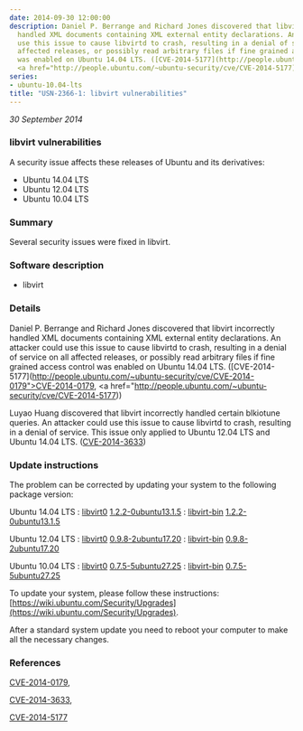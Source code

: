 ```yaml
---
date: 2014-09-30 12:00:00
description: Daniel P. Berrange and Richard Jones discovered that libvirt incorrectly
  handled XML documents containing XML external entity declarations. An attacker could
  use this issue to cause libvirtd to crash, resulting in a denial of service on all
  affected releases, or possibly read arbitrary files if fine grained access control
  was enabled on Ubuntu 14.04 LTS. ([CVE-2014-5177](http://people.ubuntu.com/~ubuntu-security/cve/CVE-2014-0179">CVE-2014-0179</a>,
  <a href="http://people.ubuntu.com/~ubuntu-security/cve/CVE-2014-5177))
series:
- ubuntu-10.04-lts
title: "USN-2366-1: libvirt vulnerabilities"
---
```


*30 September 2014*

### libvirt vulnerabilities

A security issue affects these releases of Ubuntu and its derivatives:

* Ubuntu 14.04 LTS
* Ubuntu 12.04 LTS
* Ubuntu 10.04 LTS

### Summary

Several security issues were fixed in libvirt. 

### Software description

* libvirt 

### Details

Daniel P. Berrange and Richard Jones discovered that libvirt incorrectly handled XML documents containing XML external entity declarations. An attacker could use this issue to cause libvirtd to crash, resulting in a denial of service on all affected releases, or possibly read arbitrary files if fine grained access control was enabled on Ubuntu 14.04 LTS. ([CVE-2014-5177](http://people.ubuntu.com/~ubuntu-security/cve/CVE-2014-0179">CVE-2014-0179</a>, <a href="http://people.ubuntu.com/~ubuntu-security/cve/CVE-2014-5177))

Luyao Huang discovered that libvirt incorrectly handled certain blkiotune queries. An attacker could use this issue to cause libvirtd to crash, resulting in a denial of service. This issue only applied to Ubuntu 12.04 LTS and Ubuntu 14.04 LTS. ([CVE-2014-3633](http://people.ubuntu.com/~ubuntu-security/cve/CVE-2014-3633)) 

### Update instructions

The problem can be corrected by updating your system to the following package version:

Ubuntu 14.04 LTS
 : [libvirt0](https://launchpad.net/ubuntu/+source/libvirt) <span> [1.2.2-0ubuntu13.1.5](https://launchpad.net/ubuntu/+source/libvirt/1.2.2-0ubuntu13.1.5) </span> 
 : [libvirt-bin](https://launchpad.net/ubuntu/+source/libvirt) <span> [1.2.2-0ubuntu13.1.5](https://launchpad.net/ubuntu/+source/libvirt/1.2.2-0ubuntu13.1.5) </span> 

Ubuntu 12.04 LTS
 : [libvirt0](https://launchpad.net/ubuntu/+source/libvirt) <span> [0.9.8-2ubuntu17.20](https://launchpad.net/ubuntu/+source/libvirt/0.9.8-2ubuntu17.20) </span> 
 : [libvirt-bin](https://launchpad.net/ubuntu/+source/libvirt) <span> [0.9.8-2ubuntu17.20](https://launchpad.net/ubuntu/+source/libvirt/0.9.8-2ubuntu17.20) </span> 

Ubuntu 10.04 LTS
 : [libvirt0](https://launchpad.net/ubuntu/+source/libvirt) <span> [0.7.5-5ubuntu27.25](https://launchpad.net/ubuntu/+source/libvirt/0.7.5-5ubuntu27.25) </span> 
 : [libvirt-bin](https://launchpad.net/ubuntu/+source/libvirt) <span> [0.7.5-5ubuntu27.25](https://launchpad.net/ubuntu/+source/libvirt/0.7.5-5ubuntu27.25) </span> 

To update your system, please follow these instructions: [https://wiki.ubuntu.com/Security/Upgrades](https://wiki.ubuntu.com/Security/Upgrades).

After a standard system update you need to reboot your computer to make all the necessary changes. 

### References

 
 [CVE-2014-0179](http://people.ubuntu.com/~ubuntu-security/cve/CVE-2014-0179), 

 [CVE-2014-3633](http://people.ubuntu.com/~ubuntu-security/cve/CVE-2014-3633), 

 [CVE-2014-5177](http://people.ubuntu.com/~ubuntu-security/cve/CVE-2014-5177)